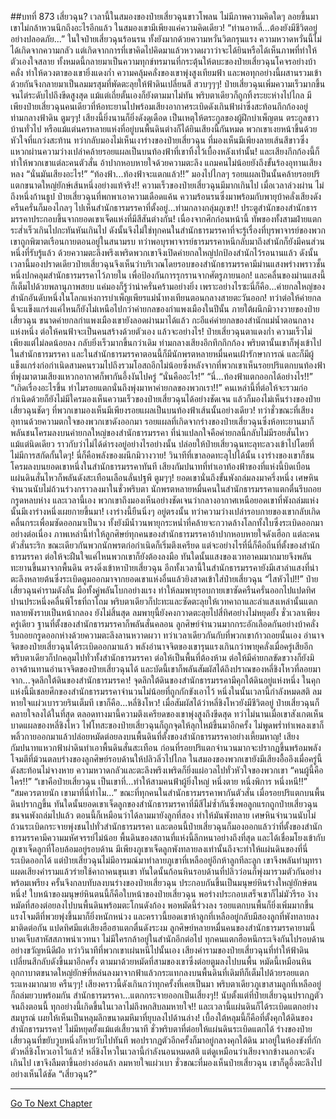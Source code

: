 ##บทที่ 873 เสี่ยวฉุน?
เวลานี้ในสมองของป๋ายเสี่ยวฉุนขาวโพลน ไม่มีภาพความคิดใดๆ ลอยขึ้นมา เขาไม่กล้าหวนนึกถึงอะไรอีกแล้ว ในสมองเขามีเพียงแค่ความคิดเดียว!
“ท่านอาหลี่...ต้องยังมีชีวิตอยู่อย่างปลอดภัย...”
ในใจป๋ายเสี่ยวฉุนร้อนรน ทั้งยังมากด้วยความหวั่นวิตกรุนแรง ความหวาดหวั่นนี้ไม่ได้เกิดจากความกลัว แต่เกิดจากการที่เขาคิดไปคิดมาแล้วหวาดผวาว่าจะได้ยินหรือได้เห็นภาพที่ทำให้ตัวเองใจสลาย
ทั้งหมดนี้กลายมาเป็นความทุกข์ทรมานที่กระตุ้นให้ตบะของป๋ายเสี่ยวฉุนโคจรอย่างบ้าคลั่ง ทำให้ดวงตาของเขายิ่งแดงก่ำ ความคลุ้มคลั่งของเขาพุ่งสูงเทียมฟ้า และพอทุกอย่างนี้ผสานรวมเข้าด้วยกันจึงกลายมาเป็นลมมรสุมที่พัดตะลุยให้ฟ้าดินเปลี่ยนสี
สวบๆๆๆ!
ป๋ายเสี่ยวฉุนเพิ่มความเร็วมากขึ้นจนไต่ระดับไปถึงขีดสูงสุด แม้แต่เถี่ยตั้นเองก็ยังตามมาไม่ทัน พริบตาเดียวก็ถูกทิ้งระยะห่างไปไกล มีเพียงป๋ายเสี่ยวฉุนคนเดียวที่ห้อทะยานไปพร้อมเสียงอากาศระเบิดดังเกินฟ้าผ่าซึ่งสะท้อนกึกก้องอยู่ท่ามกลางฟ้าดิน
ตูมๆๆ!
เสียงนี้ยิ่งนานก็ยิ่งดังดุเดือด เป็นเหตุให้ตระกูลของผู้ฝึกบำเพ็ญตน ตระกูลชาวบ้านทั่วไป หรือแม้แต่นครหลายแห่งที่อยู่บนพื้นดินต่างก็ได้ยินเสียงนี้กันหมด พวกเขาเงยหน้าขึ้นด้วยหัวใจที่แกว่งสะท้าน ทว่ากลับมองไม่เห็นเงาร่างของป๋ายเสี่ยวฉุน ที่มองเห็นมีเพียงลายเส้นสีขาวซึ่งแหวกผ่านความว่างเปล่าคล้ายรอยแผลเป็นบนท้องฟ้าที่เขาทิ้งไว้เบื้องหลังเท่านั้น!
และเสียงกึกก้องนี้ก็ทำให้พวกเขาแต่ละคนตัวสั่น อ้าปากหอบหายใจด้วยความตะลึง แถมคนไม่น้อยยังถึงขั้นร้องอุทานเสียงหลง
“นั่นมันเสียงอะไร!”
“ท้องฟ้า...ท้องฟ้าจะแตกแล้ว!!”
มองไปไกลๆ รอยแผลเป็นนั้นคล้ายรอยปริแตกขนาดใหญ่ยักษ์เส้นหนึ่งอย่างแท้จริง!!
ความเร็วของป๋ายเสี่ยวฉุนมีมากเกินไป เมื่อเวลาล่วงผ่าน ไม่ถึงหนึ่งก้านธูป ป๋ายเสี่ยวฉุนที่พกพาเอาความเดือดแค้น ความร้อนรนซึ่งมาพร้อมกับพายุบ้าคลั่งเสียงดังครืนครั่นก็มองไกลๆ ไปเห็นสำนักธารมรรคาที่ตั้งอยู่...ท่ามกลางกลุ่มภูเขา!!
ประตูสำนักของสำนักธารมรรคาประกอบขึ้นจากยอดเขาเจ็ดแห่งที่มีสีสันต่างกัน!
เนื่องจากศึกก่อนหน้านี้ ทัพของทั้งสามฝ่ายแตกระส่ำเร็วเกินไปกะทันหันเกินไป ดังนั้นจึงไม่ใช่ทุกคนในสำนักธารมรรคาที่จะรู้เรื่องที่บุรพาจารย์ของพวกเขาถูกพิฆาตเรือนกายตอนอยู่ในสนามรบ ทว่าพอบุรพาจารย์ธารมรรคาหนีกลับมาถึงสำนักก็ยังมีคนส่วนหนึ่งที่รับรู้แล้ว ด้วยความตะลึงพรึงเพริดพวกเขาจึงเปิดค่ายกลใหญ่ปกป้องสำนักไว้รอนานแล้ว
ดังนั้นเวลานี้มองปราดเดียวป๋ายเสี่ยวฉุนจึงเห็นว่าบริเวณโดยรอบของสำนักธารมรรคามีม่านแสงพร่างพราวชั้นหนึ่งปกคลุมสำนักธารมรรคาไว้ภายใน เพื่อป้องกันการรุกรานจากศัตรูภายนอก!
และคลื่นของม่านแสงนี้ก็เต็มไปด้วยพลานุภาพสยบ แค่มองก็รู้ว่าน่าครั่นคร้ามอย่างยิ่ง เพราะอย่างไรซะนี่ก็คือ...ค่ายกลใหญ่ของสำนักอันดับหนึ่งในโลกแห่งการบำเพ็ญเพียรแม่น้ำทงเทียนตอนกลางสายตะวันออก!
ทว่าต่อให้ค่ายกลนี้จะแข็งแกร่งแค่ไหนก็ยังไม่เหนือไปกว่าค่ายกลของกำแพงเมืองในปีนั้น ภายใต้ผนึกมิวางวายของป๋ายเสี่ยวฉุน ขนาดค่ายกลกำแพงเมืองเขายังลอดผ่านมาได้แล้ว กะอีแค่ค่ายกลของสำนักแม่น้ำตอนกลางแห่งหนึ่ง ต่อให้คนฟ้าจะเป็นคนสร้างด้วยตัวเอง แล้วจะอย่างไร!
ป๋ายเสี่ยวฉุนตาแดงก่ำ ความเร็วไม่เพียงแต่ไม่ลดน้อยลง กลับยิ่งเร็วมากขึ้นกว่าเดิม ท่ามกลางเสียงอึกทึกกึกก้อง พริบตานั้นเขาก็พุ่งเข้าไปในสำนักธารมรรคา และในสำนักธารมรรคาตอนนี้ก็มีนักพรตหลายหมื่นคนเฝ้ารักษาการณ์ และก็มีผู้แข็งแกร่งก่อกำเนิดสามคนรวมไปถึงรวมโอสถอีกไม่น้อยซึ่งหลังจากที่พวกเขาเห็นรอยปริแตกบนท้องฟ้าที่พุ่งมาตามเสียงแหวกอากาศก็พากันอึ้งงันไปครู่
“นั่นคืออะไร!”
“นี่...ท้องฟ้าแตกออกได้อย่างไร!!”
“เกิดเรื่องอะไรขึ้น ทำไมรอยแตกนั่นถึงพุ่งมาหาค่ายกลของพวกเรา!!”
คนเหล่านี้ที่ต่อให้จะรวมก่อกำเนิดด้วยก็ยังไม่มีใครมองเห็นความเร็วของป๋ายเสี่ยวฉุนได้อย่างชัดเจน แล้วก็มองไม่เห็นร่างของป๋ายเสี่ยวฉุนชัดๆ ที่พวกเขามองเห็นมีเพียงรอยแผลเป็นบนท้องฟ้าเส้นนั้นอย่างเดียว!
ทว่าชั่วขณะที่เสียงอุทานด้วยความตกใจของพวกเขาดังออกมา รอยแผลที่เกิดจากร่างของป๋ายเสี่ยวฉุนซึ่งห้อทะยานมาก็พลันชนโครมลงบนค่ายกลใหญ่ของสำนักธารมรรคา ที่น่าแปลกใจคือค่ายกลนี้กลับไม่มีรอยสั่นไหวแม้แต่นิดเดียว ราวกับว่าไม่ได้ดำรงอยู่อย่างไรอย่างนั้น ปล่อยให้ป๋ายเสี่ยวฉุนทะลุทะลวงเข้าไปโดยที่ไม่มีการสกัดกั้นใดๆ!
นี่ก็คือพลังของผนึกมิวางวาย!
วินาทีที่เขาลอดทะลุไปได้นั้น เงาร่างของเขาก็ชนโครมลงบนยอดเขาหนึ่งในสำนักธารมรรคาทันที เสียงกัมปนาทที่ทำเอาท้องฟ้าของที่แห่งนี้บิดเบือน แผ่นดินสั่นไหวก็พลันดังสะเทือนเลือนลั่นปฐพี
ตูมๆๆ!
ยอดเขานั่นถึงขั้นพังถล่มลงมาครึ่งหนึ่ง เศษหินจำนวนนับไม่ถ้วนร่วงกราวลงมาในชั่วพริบตา นักพรตหลายหมื่นคนในสำนักธารมรรคาแตกตื่นรีบถอยกรูดหลบห่าง และเวลานี้เอง พวกเขาถึงมองเห็นอย่างชัดเจนว่ากลางอากาศเหนือยอดเขาที่พังถล่มแห่งนั้นมีเงาร่างหนึ่งเผยกายขึ้นมา!
เงาร่างนี้ยืนนิ่งๆ อยู่ตรงนั้น ทว่าความว่างเปล่ารอบกายของเขากลับเกิดคลื่นกระเพื่อมซัดออกมาเป็นวง ทั้งยังมีน้ำวนพายุกระหน่ำที่คล้ายจะกวาดล้างโลกทั้งใบซึ่งระเบิดออกมาอย่างต่อเนื่อง
ภาพเหล่านี้ทำให้ลูกศิษย์ทุกคนของสำนักธารมรรคาอ้าปากหอบหายใจดังเฮือก แต่ละคนตัวสั่นระริก ขณะเดียวกันพวกนักพรตก่อกำเนิดก็เริ่มตึงเครียด แต่จะอย่างไรที่นี่ก็คือถิ่นที่ตั้งของสำนักธารมรรคา ต่อให้จะฝืนใจแค่ไหนพวกเขาก็ยังต้องลงมือ ทันใดนั้นแสงของเวทอาคมมากมายจึงพลันทะยานขึ้นมาจากพื้นดิน ตรงดิ่งเข้าหาป๋ายเสี่ยวฉุน
อีกทั้งเวลานี้ในสำนักธารมรรคายังมีเสาลำแสงที่น่าตะลึงหลายต้นซึ่งระเบิดตูมออกมาจากยอดเขาแห่งอื่นแล้วยิงสาดเข้าใส่ป๋ายเสี่ยวฉุน
“ไสหัวไป!!” ป๋ายเสี่ยวฉุนคำรามดังลั่น มือทั้งคู่พลันโบกอย่างแรง ทำให้ลมพายุรอบกายเขาซัดครืนครั่นออกไปแปดทิศ ปานประหนึ่งคลื่นพิโรธที่ถาโถม พริบตาเดียวก็ปะทะและซัดตะลุยให้เวทคาถาและลำแสงเหล่านั้นแตกทลายพังราบเป็นหน้ากลอง ยังไม่สิ้นสุด ลมพายุนี้ยังคงกวาดตะลุยไปสี่ทิศอย่างไม่หยุดยั้ง
ชั่วเวลาเพียงครู่เดียว ฐานที่ตั้งของสำนักธารมรรคาก็พลันสั่นคลอน ลูกศิษย์จำนวนมากกระอักเลือดกันอย่างบ้าคลั่ง รีบถอยกรูดออกห่างด้วยความตะลึงลานหวาดผวา ทว่าเวลาเดียวกันกับที่พวกเขาก้าวถอยนั้นเอง อำนาจจิตของป๋ายเสี่ยวฉุนได้ระเบิดออกมาแล้ว พลังอำนาจจิตของเขารุนแรงเกินกว่าพายุคลั่งเมื่อครู่เสียอีก พริบตาเดียวก็ปกคลุมไปทั่วทั้งสำนักธารมรรคา ต่อให้เป็นพื้นที่ต้องห้าม ต่อให้มีค่ายกลขัดขวางก็ยังมิอาจต้านทานอำนาจจิตของป๋ายเสี่ยวฉุนได้ และบัดนี้เขาก็พลันสัมผัสได้ถึงปราณของหลี่ชิงโหวที่ลอยมาจาก...จุดลึกใต้ดินของสำนักธารมรรคา!
จุดลึกใต้ดินของสำนักธารมรรคามีคุกใต้ดินอยู่แห่งหนึ่ง ในคุกแห่งนี้มีเชลยศึกของสำนักธารมรรคาจำนวนไม่น้อยที่ถูกกักขังเอาไว้ หนึ่งในนั้นเวลานี้กำลังหมดสติ ลมหายใจแผ่วเบารวยรินเต็มที เขาก็คือ...หลี่ชิงโหว!
เมื่อสัมผัสได้ว่าหลี่ชิงโหวยังมีชีวิตอยู่ ป๋ายเสี่ยวฉุนก็คลายใจลงได้ในที่สุด ตลอดทางมานี้ความตึงเครียดของเขาพุ่งสูงถึงขีดสุด ทว่าไม่นานเมื่อเขาสังเกตเห็นบาดแผลของหลี่ชิงโหว ไฟโทสะของป๋ายเสี่ยวฉุนก็ถูกจุดให้ลุกไหม้ขึ้นมาอีกครั้ง ไม่พูดพร่ำทำเพลงเขาก็พลิ้วกายออกมาแล้วปล่อยหมัดต่อยลงบนพื้นดินที่ตั้งของสำนักธารมรรคาอย่างเหี้ยมหาญ!
เสียงกัมปนาทแหวกฟ้าผ่าดินทำเอาพื้นดินสั่นสะเทือน ก่อนที่รอยปริแตกจำนวนมากจะปรากฏขึ้นพร้อมพลังโจมตีที่ม้วนตลบร่างของลูกศิษย์รอบด้านให้ปลิวลิ่วไปไกล ในสมองของพวกเขายังมีเสียงอื้ออึงเมื่อครู่นี้ดังสะท้อนไม่จางหาย ความหวาดกลัวและตะลึงพรึงเพริดก็ยิ่งแผ่อวลไปทั่วหัวใจของพวกเขา
“คนผู้นี้คือใคร!!”
“เขาคือป๋ายเสี่ยวฉุน เป็นเขาที่...ทำให้สามคนฟ้าผู้ยิ่งใหญ่ หนึ่งตาย หนึ่งพิการ หนึ่งหนี!!”
“สมควรตายนัก เขามาที่นี่ทำไม...”
ขณะที่ทุกคนในสำนักธารมรรคาพากันตัวสั่น เมื่อรอยปริแตกบนพื้นดินปรากฏขึ้น ทันใดนั้นยอดเขาเจ็ดลูกของสำนักธารมรรคาที่มีสีไม่ซ้ำกันซึ่งพอลูกแรกถูกป๋ายเสี่ยวฉุนชนจนพังถล่มไปแล้ว ตอนนี้ก็เหมือนว่าได้ลามมายังลูกที่สอง ทำให้มันพังทลาย เศษหินจำนวนนับไม่ถ้วนระเบิดกระจายพุ่งชนไปทั่วสำนักธารมรรคา
และตอนนี้ป๋ายเสี่ยวฉุนก็มองออกแล้วว่าที่ตั้งของสำนักธารมรรคามีความมหัศจรรย์ไม่น้อย พื้นดินของสถานที่แห่งนี้ลึกหนาอย่างถึงที่สุด และได้เชื่อมโยงเข้ากับภูเขาเจ็ดลูกที่โอบล้อมอยู่รอบด้าน มีเพียงภูเขาเจ็ดลูกพังทลายลงเท่านั้นถึงจะทำให้แผ่นดินของที่นี่ระเบิดออกได้
แต่ป๋ายเสี่ยวฉุนไม่มีอารมณ์มาทำลายภูเขาที่เหลืออยู่อีกห้าลูกทีละลูก เขาจึงพลันทำมุทรา แผดเสียงคำรามแล้วร่ายใช้คาถาคนขุนเขา ทันใดนั้นก้อนหินรอบด้านที่ปลิวว่อนก็พุ่งมารวมตัวกันอย่างพร้อมเพรียง ครั้นจึงกลบทับลงบนร่างของป๋ายเสี่ยวฉุน ประกอบกันขึ้นเป็นมนุษย์หินร่างใหญ่ยักษ์ตนหนึ่ง!
ใบหน้าของมนุษย์หินตนนี้ก็คือใบหน้าของป๋ายเสี่ยวฉุน พอร่างประกอบเสร็จเขาก็ไม่มัวรีรอ ง้างหมัดที่สองต่อยลงไปบนพื้นดินพร้อมตะโกนดังก้อง พอหมัดนี้ร่วงลง รอยแตกบนพื้นก็ยิ่งเพิ่มมากขึ้น แรงโจมตีที่พวยพุ่งขึ้นมาก็ยิ่งหนักหน่วง และคราวนี้ยอดเขาห้าลูกที่เหลืออยู่กลับมีสองลูกที่พังทลายลงมาติดต่อกัน แปดทิศมีแต่เสียงฮือฮาแตกตื่นดังระงม ลูกศิษย์หลายหมื่นคนของสำนักธารมรรคายามนี้บาดเจ็บสาหัสสภาพน่าเวทนา ไม่มีใครกล้าอยู่ในสำนักอีกต่อไป ทุกคนแตกฮือหนีกระเจิงกันไปรอบด้านอย่างขวัญหนีดีฝ่อ
ทว่าวินาทีที่พวกเขาเผ่นหนีไปนั้นเอง เสียงคำรามของป๋ายเสี่ยวฉุนที่ทำให้ฟ้าดินเปลี่ยนสีกลับดังขึ้นมาอีกครั้ง ตามมาด้วยหมัดที่สามของเขาซึ่งต่อยตูมลงไปบนพื้น หมัดนี้เหมือนหินอุกกาบาตขนาดใหญ่ยักษ์ที่หล่นลงมาจากฟ้าแล้วกระแทกลงบนพื้นดินที่เดิมทีก็เต็มไปด้วยรอยแตกระแหงมากมาย
ครืนๆๆ!
เสียงคราวนี้ดังเกินกว่าทุกครั้งที่เคยเป็นมา พริบตาเดียวภูเขาสามลูกที่เหลืออยู่ก็ถล่มยวบพร้อมกัน สำนักธารมรรคา...แตกกระจายออกเป็นเสี่ยงๆ!!
นับตั้งแต่ที่ป๋ายเสี่ยวฉุนปรากฏตัวจนถึงตอนนี้ ทุกอย่างนี้เกิดขึ้นในเวลาไม่ถึงหกสิบลมหายใจ!!
และเวลานี้แผ่นดินก็ได้ระเบิดแตกอย่างสมบูรณ์ เผยให้เห็นเป็นหลุมลึกขนาดมหึมาที่ยุบลงไปด้านล่าง!
เบื้องใต้หลุมนี้ก็คือที่ตั้งคุกใต้ดินของสำนักธารมรรคา!
ไม่มีหยุดยั้งแม้แต่เสี้ยวนาที ชั่วพริบตาที่ต่อยให้แผ่นดินระเบิดแตกได้ ร่างของป๋ายเสี่ยวฉุนที่ขยับวูบหนึ่งก็หายวับไปทันที พอปรากฏตัวอีกครั้งก็มาอยู่กลางคุกใต้ดิน มาอยู่ในห้องขังที่กักตัวหลี่ชิงโหวเอาไว้แล้ว!
หลี่ชิงโหวในเวลานี้กำลังนอนหมดสติ แต่ดูเหมือนว่าเสียงจากข้างนอกจะดังเกินไป เขาจึงลืมตาขึ้นอย่างอ่อนล้า ลมหายใจแผ่วเบา ชั่วขณะที่มองเห็นป๋ายเสี่ยวฉุน เขาก็ดูอึ้งตะลึงไปอย่างเห็นได้ชัด
“เสี่ยวฉุน?”

------


[Go To Next Chapter]( ./20.md)